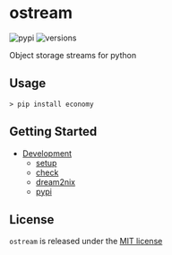 # ostream
![pypi](https://img.shields.io/pypi/v/ostream.svg)
![versions](https://img.shields.io/pypi/pyversions/ostream.svg)

Object storage streams for python

## Usage

```console
> pip install economy
```

## Getting Started

- [Development](./docs/DEVELOPMENT.md)
  - [setup](./docs/DEVELOPMENT.md#setup)
  - [check](./docs/DEVELOPMENT.md#check)
  - [dream2nix](./docs/DEVELOPMENT.md#dream2nix)
  - [pypi](./docs/DEVELOPMENT.md#pypi)

## License

`ostream` is released under the [MIT license](./LICENSE)
